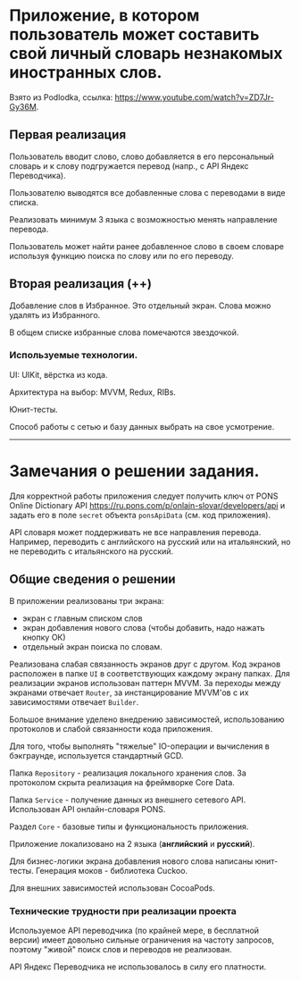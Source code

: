 # Приложение, в котором пользователь может составить свой личный словарь незнакомых иностранных слов.

Взято из Podlodka, ссылка: https://www.youtube.com/watch?v=ZD7Jr-Gy36M.

## Первая реализация

Пользователь вводит слово, слово добавляется в его персональный словарь и к слову подгружается перевод (напр., с API Яндекс Переводчика).

Пользователю выводятся все добавленные слова с переводами в виде списка.

Реализовать минимум 3 языка с возможностью менять направление перевода.

Пользователь может найти ранее добавленное слово в своем словаре используя функцию поиска по слову или по его переводу.

## Вторая реализация (++)

Добавление слов в Избранное. Это отдельный экран. Слова можно удалять из Избранного.

В общем списке избранные слова помечаются звездочкой.

### Используемые технологии.

UI: UIKit, вёрстка из кода.

Архитектура на выбор: MVVM, Redux, RIBs.

Юнит-тесты.

Способ работы с сетью и базу данных выбрать на свое усмотрение.

---

# Замечания о решении задания.

Для корректной работы приложения следует получить ключ от PONS Online Dictionary API https://ru.pons.com/p/onlajn-slovar/developers/api и задать его в поле `secret` объекта `ponsApiData` (см. код приложения).

API словаря может поддерживать не все направления перевода. Например, переводить с английского на русский или на итальянский, но не переводить с итальянского на русский.

## Общие сведения о решении

В приложении реализованы три экрана:

* экран с главным списком слов
* экран добавления нового слова (чтобы добавить, надо нажать кнопку ОК)
* отдельный экран поиска по словам.

Реализована слабая связанность экранов друг с другом. Код экранов расположен в папке `UI` в соответствующих каждому экрану папках. Для реализации экранов использован паттерн MVVM. За переходы между экранами отвечает `Router`, за инстанцирование MVVM'ов с их зависимостями отвечает `Builder`. 

Большое внимание уделено внедрению зависимостей, использованию протоколов и слабой связанности кода приложения.

Для того, чтобы выполнять "тяжелые" IO-операции и вычисления в бэкграунде, используется стандартный GCD.

Папка `Repository` - реализация локального хранения слов. За протоколом скрыта реализация на фреймворке Core Data.

Папка `Service` - получение данных из внешнего сетевого API. Использован API онлайн-словаря PONS.

Раздел `Core` - базовые типы и функциональность приложения.

Приложение локализовано на 2 языка (__английский__ и __русский__).

Для бизнес-логики экрана добавления нового слова написаны юнит-тесты. Генерация моков - библиотека Cuckoo.

Для внешних зависимостей использован CocoaPods.

### Технические трудности при реализации проекта

Используемое API переводчика (по крайней мере, в бесплатной версии) имеет довольно сильные ограничения на частоту запросов, поэтому "живой" поиск слов и переводов не реализован.

API Яндекс Переводчика не использовалось в силу его платности.
